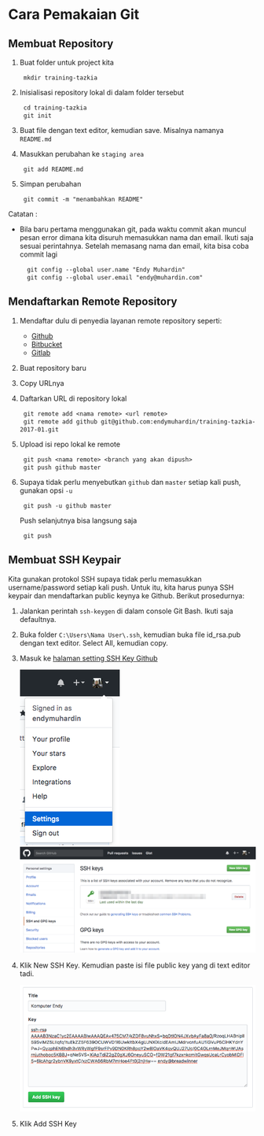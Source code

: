# Cara Pemakaian Git #

## Membuat Repository ##

1. Buat folder untuk project kita

        mkdir training-tazkia

2. Inisialisasi repository lokal di dalam folder tersebut

		cd training-tazkia
		git init

3. Buat file dengan text editor, kemudian save. Misalnya namanya `README.md`

4. Masukkan perubahan ke `staging area`

		git add README.md

5. Simpan perubahan

		git commit -m "menambahkan README"

Catatan :

* Bila baru pertama menggunakan git, pada waktu commit akan muncul pesan error dimana kita disuruh memasukkan nama dan email. Ikuti saja sesuai perintahnya. Setelah memasang nama dan email, kita bisa coba commit lagi

		git config --global user.name "Endy Muhardin"
		git config --global user.email "endy@muhardin.com"

## Mendaftarkan Remote Repository ##

1. Mendaftar dulu di penyedia layanan remote repository seperti:

	* [Github](https://github.com)
	* [Bitbucket](https://bitbucket.org)
	* [Gitlab](https://gitlab.com)

2. Buat repository baru

3. Copy URLnya

4. Daftarkan URL di repository lokal

		git remote add <nama remote> <url remote>
		git remote add github git@github.com:endymuhardin/training-tazkia-2017-01.git

5. Upload isi repo lokal ke remote

		git push <nama remote> <branch yang akan dipush>
		git push github master

6. Supaya tidak perlu menyebutkan `github` dan `master` setiap kali push, gunakan opsi `-u`

		git push -u github master

	Push selanjutnya bisa langsung saja

		git push

## Membuat SSH Keypair ##

Kita gunakan protokol SSH supaya tidak perlu memasukkan username/password setiap kali push. Untuk itu, kita harus punya SSH keypair dan mendaftarkan public keynya ke Github. Berikut prosedurnya:

1. Jalankan perintah `ssh-keygen` di dalam console Git Bash. Ikuti saja defaultnya.

2. Buka folder `C:\Users\Nama User\.ssh`, kemudian buka file id_rsa.pub dengan text editor. Select All, kemudian copy.

3. Masuk ke [halaman setting SSH Key Github](https://github.com/settings/keys)

	![Menu Setting](img/menu-settings.png)
	![Menu SSH Keys](img/menu-ssh-key.png)

4. Klik New SSH Key. Kemudian paste isi file public key yang di text editor tadi.

	![New SSH Key](img/paste-public-key.png)

5. Klik Add SSH Key
